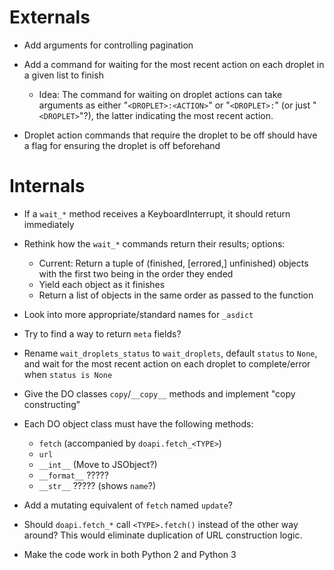 # Externals

- Add arguments for controlling pagination

- Add a command for waiting for the most recent action on each droplet in a
  given list to finish
    - Idea: The command for waiting on droplet actions can take arguments as
      either "`<DROPLET>:<ACTION>`" or "`<DROPLET>:`" (or just "`<DROPLET>`"?),
      the latter indicating the most recent action.

- Droplet action commands that require the droplet to be off should have a flag
  for ensuring the droplet is off beforehand

# Internals

- If a `wait_*` method receives a KeyboardInterrupt, it should return
  immediately

- Rethink how the `wait_*` commands return their results; options:
    - Current: Return a tuple of (finished, [errored,] unfinished) objects with
      the first two being in the order they ended
    - Yield each object as it finishes
    - Return a list of objects in the same order as passed to the function

- Look into more appropriate/standard names for `_asdict`

- Try to find a way to return `meta` fields?

- Rename `wait_droplets_status` to `wait_droplets`, default `status` to `None`,
  and wait for the most recent action on each droplet to complete/error when
  `status is None`

- Give the DO classes `copy`/`__copy__` methods and implement "copy
  constructing"

- Each DO object class must have the following methods:
    - `fetch` (accompanied by `doapi.fetch_<TYPE>`)
    - `url`
    - `__int__` (Move to JSObject?)
    - `__format__` ?????
    - `__str__` ????? (shows `name`?)

- Add a mutating equivalent of `fetch` named `update`?

- Should `doapi.fetch_*` call `<TYPE>.fetch()` instead of the other way around?
  This would eliminate duplication of URL construction logic.

- Make the code work in both Python 2 and Python 3
